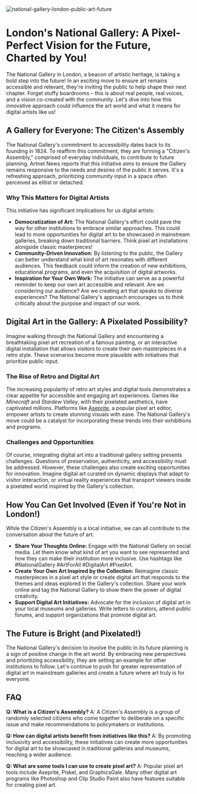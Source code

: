 ![national-gallery-london-public-art-future](https://images.pexels.com/photos/28732517/pexels-photo-28732517.jpeg?auto=compress&cs=tinysrgb&fit=crop&h=627&w=1200)

# London's National Gallery: A Pixel-Perfect Vision for the Future, Charted by You! 

The National Gallery in London, a beacon of artistic heritage, is taking a bold step into the future! In an exciting move to ensure art remains accessible and relevant, they're inviting the public to help shape their next chapter. Forget stuffy boardrooms – this is about real people, real voices, and a vision co-created with the community. Let's dive into how this innovative approach could influence the art world and what it means for digital artists like us!

## A Gallery for Everyone: The Citizen's Assembly 

The National Gallery's commitment to accessibility dates back to its founding in 1824. To reaffirm this commitment, they are forming a "Citizen's Assembly," comprised of everyday individuals, to contribute to future planning. Artnet News reports that this initiative aims to ensure the Gallery remains responsive to the needs and desires of the public it serves. It's a refreshing approach, prioritizing community input in a space often perceived as elitist or detached.

### Why This Matters for Digital Artists

This initiative has significant implications for us digital artists: 

*   **Democratization of Art:** The National Gallery's effort could pave the way for other institutions to embrace similar approaches. This could lead to more opportunities for digital art to be showcased in mainstream galleries, breaking down traditional barriers. Think pixel art installations alongside classic masterpieces!
*   **Community-Driven Innovation:** By listening to the public, the Gallery can better understand what kind of art resonates with different audiences. This feedback could inform the creation of new exhibitions, educational programs, and even the acquisition of digital artworks.
*   **Inspiration for Your Own Work:** The initiative can serve as a powerful reminder to keep our own art accessible and relevant. Are we considering our audience? Are we creating art that speaks to diverse experiences? The National Gallery's approach encourages us to think critically about the purpose and impact of our work.

## Digital Art in the Gallery: A Pixelated Possibility?

Imagine walking through the National Gallery and encountering a breathtaking pixel art recreation of a famous painting, or an interactive digital installation that allows visitors to create their own masterpieces in a retro style. These scenarios become more plausible with initiatives that prioritize public input. 

### The Rise of Retro and Digital Art

The increasing popularity of retro art styles and digital tools demonstrates a clear appetite for accessible and engaging art experiences. Games like *Minecraft* and *Stardew Valley*, with their pixelated aesthetics, have captivated millions. Platforms like [Aseprite](https://www.aseprite.org/), a popular pixel art editor, empower artists to create stunning visuals with ease. The National Gallery's move could be a catalyst for incorporating these trends into their exhibitions and programs.

### Challenges and Opportunities

Of course, integrating digital art into a traditional gallery setting presents challenges. Questions of preservation, authenticity, and accessibility must be addressed. However, these challenges also create exciting opportunities for innovation. Imagine digital art curated on dynamic displays that adapt to visitor interaction, or virtual reality experiences that transport viewers inside a pixelated world inspired by the Gallery's collection.

## How You Can Get Involved (Even if You're Not in London!)

While the Citizen's Assembly is a local initiative, we can all contribute to the conversation about the future of art: 

*   **Share Your Thoughts Online:** Engage with the National Gallery on social media. Let them know what kind of art you want to see represented and how they can make their institution more inclusive. Use hashtags like #NationalGallery #ArtForAll #DigitalArt #PixelArt.
*   **Create Your Own Art Inspired by the Collection:** Reimagine classic masterpieces in a pixel art style or create digital art that responds to the themes and ideas explored in the Gallery's collection. Share your work online and tag the National Gallery to show them the power of digital creativity.
*   **Support Digital Art Initiatives:** Advocate for the inclusion of digital art in your local museums and galleries. Write letters to curators, attend public forums, and support organizations that promote digital art.

## The Future is Bright (and Pixelated!)

The National Gallery's decision to involve the public in its future planning is a sign of positive change in the art world. By embracing new perspectives and prioritizing accessibility, they are setting an example for other institutions to follow. Let's continue to push for greater representation of digital art in mainstream galleries and create a future where art truly is for everyone. 

## FAQ

**Q: What is a Citizen's Assembly?**
A: A Citizen's Assembly is a group of randomly selected citizens who come together to deliberate on a specific issue and make recommendations to policymakers or institutions.

**Q: How can digital artists benefit from initiatives like this?**
A: By promoting inclusivity and accessibility, these initiatives can create more opportunities for digital art to be showcased in traditional galleries and museums, reaching a wider audience.

**Q: What are some tools I can use to create pixel art?**
A: Popular pixel art tools include Aseprite, Piskel, and GraphicsGale. Many other digital art programs like Photoshop and Clip Studio Paint also have features suitable for creating pixel art. 
